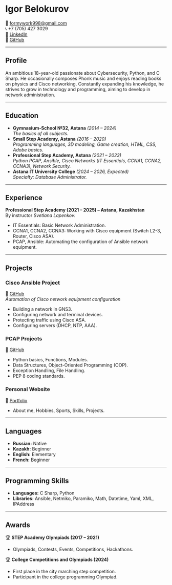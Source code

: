 # Igor Belokurov

📧 formywork998@gmail.com  
📞 +7 (705) 427 3029  
🔗 [LinkedIn](https://www.linkedin.com/in/igor-belokurov-76475434b/)  
🔗 [GitHub](https://github.com/Igor9985563)  

---

## Profile  
An ambitious 18-year-old passionate about Cybersecurity, Python, and C Sharp. He occasionally composes Phonk music and enjoys reading books on physics and Cisco networking. Constantly expanding his knowledge, he strives to grow in technology and programming, aiming to develop in network administration.

---

## Education  
- **Gymnasium-School №32, Astana** *(2014 – 2024)*  
  *The basics of all subjects.*  
- **Small Step Academy, Astana** *(2016 – 2020)*  
  *Programming languages, 3D modeling, Game creation, HTML, CSS, Adobe basics.*  
- **Professional Step Academy, Astana** *(2021 – 2023)*  
  *Python PCAP, Ansible, Cisco Networks (IT Essentials, CCNA1, CCNA2, CCNA3), Network Security.*  
- **Astana IT University College** *(2024 – 2026, Expected)*  
  *Specialty: Database Administrator.*  

---

## Experience  
**Professional Step Academy (2021 – 2025) – Astana, Kazakhstan**  
By instructor *Svetlana Lapenkov:*  
- IT Essentials: Basic Network Administration.  
- CCNA1, CCNA2, CCNA3: Working with Cisco equipment (Switch L2-3, Router, Cisco ASA).  
- PCAP, Ansible: Automating the configuration of Ansible network equipment.  

---

## Projects  
### **Cisco Ansible Project**  
🔗 [GitHub](https://github.com/Igor9985563/Ansible_Configurations_GNS3)  
*Automation of Cisco network equipment configuration*  
- Building a network in GNS3.  
- Configuring network and terminal devices.  
- Protecting traffic using Cisco ASA.  
- Configuring servers (DHCP, NTP, AAA).  

### **PCAP Projects**  
🔗 [GitHub](https://github.com/Igor9985563/PCAP_Projects)  
- Python basics, Functions, Modules.  
- Data Structures, Object-Oriented Programming (OOP).  
- Exception Handling, File Handling.  
- PEP 8 coding standards.  

### **Personal Website**  
🔗 [Portfolio](https://litt.ly/igor998)  
- About me, Hobbies, Sports, Skills, Projects.  

---

## Languages  
- **Russian:** Native  
- **Kazakh:** Beginner  
- **English:** Elementary  
- **French:** Beginner  

---

## Programming Skills  
- **Languages:** C Sharp, Python  
- **Libraries:** Ansible, Netmiko, Paramiko, Math, Datetime, Yaml, XML, IPAddress  

---

## Awards  
🏆 **STEP Academy Olympiads (2017 – 2021)**  
- Olympiads, Contests, Events, Competitions, Hackathons.  

🏆 **College Competitions and Olympiads (2024)**  
- First place in the city marching step competition.  
- Participant in the college programming Olympiad.  
